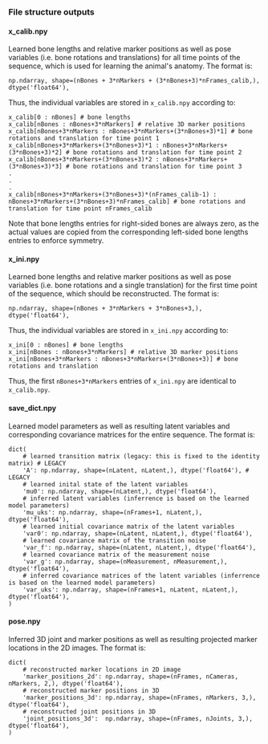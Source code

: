 ### File structure outputs

#### x_calib.npy

Learned bone lengths and relative marker positions as well as pose variables (i.e. bone rotations and translations) for all time points of the sequence, which is used for learning the animal's anatomy. The format is:
```
np.ndarray, shape=(nBones + 3*nMarkers + (3*nBones+3)*nFrames_calib,), dtype('float64'),
```
Thus, the individual variables are stored in `x_calib.npy` according to:
```
x_calib[0 : nBones] # bone lengths
x_calib[nBones : nBones+3*nMarkers] # relative 3D marker positions
x_calib[nBones+3*nMarkers : nBones+3*nMarkers+(3*nBones+3)*1] # bone rotations and translation for time point 1
x_calib[nBones+3*nMarkers+(3*nBones+3)*1 : nBones+3*nMarkers+(3*nBones+3)*2] # bone rotations and translation for time point 2
x_calib[nBones+3*nMarkers+(3*nBones+3)*2 : nBones+3*nMarkers+(3*nBones+3)*3] # bone rotations and translation for time point 3
.
.
.
x_calib[nBones+3*nMarkers+(3*nBones+3)*(nFrames_calib-1) : nBones+3*nMarkers+(3*nBones+3)*nFrames_calib] # bone rotations and translation for time point nFrames_calib
```
Note that bone lengths entries for right-sided bones are always zero, as the actual values are copied from the corresponding left-sided bone lengths entries to enforce symmetry.

#### x_ini.npy

Learned bone lengths and relative marker positions as well as pose variables (i.e. bone rotations and a single translation) for the first time point of the sequence, which should be reconstructed. The format is:
```
np.ndarray, shape=(nBones + 3*nMarkers + 3*nBones+3,), dtype('float64'),
```
Thus, the individual variables are stored in `x_ini.npy` according to:
```
x_ini[0 : nBones] # bone lengths
x_ini[nBones : nBones+3*nMarkers] # relative 3D marker positions
x_ini[nBones+3*nMarkers : nBones+3*nMarkers+(3*nBones+3)] # bone rotations and translation
```
Thus, the first `nBones+3*nMarkers` entries of `x_ini.npy` are identical to `x_calib.npy`.

#### save_dict.npy

Learned model parameters as well as resulting latent variables and corresponding covariance matrices for the entire sequence. The format is:
```
dict(
    # learned transition matrix (legacy: this is fixed to the identity matrix) # LEGACY
    'A': np.ndarray, shape=(nLatent, nLatent,), dtype('float64'), # LEGACY
    # learned inital state of the latent variables
    'mu0': np.ndarray, shape=(nLatent,), dtype('float64'),
    # inferred latent variables (inferrence is based on the learned model parameters)
    'mu_uks': np.ndarray, shape=(nFrames+1, nLatent,), dtype('float64'),
    # learned initial covariance matrix of the latent variables
    'var0': np.ndarray, shape=(nLatent, nLatent,), dtype('float64'),
    # learned covariance matrix of the transition noise
    'var_f': np.ndarray, shape=(nLatent, nLatent,), dtype('float64'),
    # learned covariance matrix of the measurement noise
    'var_g': np.ndarray, shape=(nMeasurement, nMeasurement,), dtype('float64'),
    # inferred covariance matrices of the latent variables (inferrence is based on the learned model parameters)
    'var_uks': np.ndarray, shape=(nFrames+1, nLatent, nLatent,), dtype('float64'),
)
```

#### pose.npy

Inferred 3D joint and marker positions as well as resulting projected marker locations in the 2D images. The format is:
```
dict(
    # reconstructed marker locations in 2D image
    'marker_positions_2d': np.ndarray, shape=(nFrames, nCameras, nMarkers, 2,), dtype('float64'),
    # reconstructed marker positions in 3D
    'marker_positions_3d': np.ndarray, shape=(nFrames, nMarkers, 3,), dtype('float64'),
    # reconstructed joint positions in 3D
    'joint_positions_3d':  np.ndarray, shape=(nFrames, nJoints, 3,), dtype('float64'),
)
```